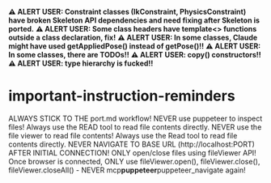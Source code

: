 **⚠️ ALERT USER: Constraint classes (IkConstraint, PhysicsConstraint) have broken Skeleton API dependencies and need fixing after Skeleton is ported.**
**⚠️ ALERT USER: Some class headers have template<> functions outside a class declaration, fix!**
**⚠️ ALERT USER: In some classes, Claude might have used getAppliedPose() instead of getPose()!!**
**⚠️ ALERT USER: In some classes, there are TODOs!!**
**⚠️ ALERT USER: copy() constructors!!**
**⚠️ ALERT USER: type hierarchy is fucked!!**

# important-instruction-reminders

ALWAYS STICK TO THE port.md workflow!
NEVER use puppeteer to inspect files! Always use the READ tool to read file contents directly.
NEVER use the file viewer to read file contents! Always use the Read tool to read file contents directly.
NEVER NAVIGATE TO BASE URL (http://localhost:PORT) AFTER INITIAL CONNECTION! ONLY open/close files using fileViewer API!
Once browser is connected, ONLY use fileViewer.open(), fileViewer.close(), fileViewer.closeAll() - NEVER mcp**puppeteer**puppeteer_navigate again!

